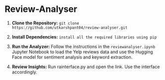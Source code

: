 # Review-Analyser

1. **Clone the Repository:** `git clone https://github.com/utkarshpant04/review-analyser.git`

2. **Install Dependencies:** `install all the required libraries using pip`

3. **Run the Analyzer:** Follow the instructions in the `reviewanalyser.ipynb` Jupyter Notebook to load the Yelp reviews data and use the Hugging Face model for sentiment analysis and keyword extraction.

4. **Review Insights:** Run rainterface.py and open the link. Use the interface accordingly.
